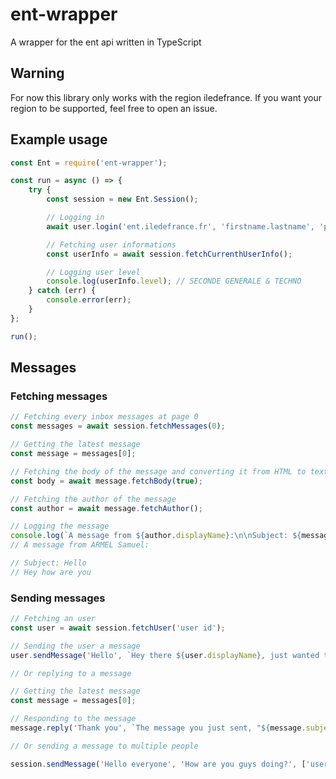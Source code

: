 # ent-wrapper
A wrapper for the ent api written in TypeScript

## Warning
For now this library only works with the region iledefrance. If you want your region to be supported, feel free to open an issue.

## Example usage
```ts
const Ent = require('ent-wrapper');

const run = async () => {
    try {
        const session = new Ent.Session();

        // Logging in
        await user.login('ent.iledefrance.fr', 'firstname.lastname', 'password');

        // Fetching user informations
        const userInfo = await session.fetchCurrenthUserInfo();

        // Logging user level
        console.log(userInfo.level); // SECONDE GENERALE & TECHNO
    } catch (err) {
        console.error(err);
    }
};

run();
```

## Messages

### Fetching messages

```ts
// Fetching every inbox messages at page 0
const messages = await session.fetchMessages(0);

// Getting the latest message
const message = messages[0];

// Fetching the body of the message and converting it from HTML to text
const body = await message.fetchBody(true);

// Fetching the author of the message
const author = await message.fetchAuthor();

// Logging the message
console.log(`A message from ${author.displayName}:\n\nSubject: ${message.subject}\n${body}`);
// A message from ARMEL Samuel:

// Subject: Hello
// Hey how are you
```

### Sending messages
```ts
// Fetching an user
const user = await session.fetchUser('user id');

// Sending the user a message
user.sendMessage('Hello', `Hey there ${user.displayName}, just wanted to let you know you're a great person!`, true, 'JanotLeLapin');

// Or replying to a message

// Getting the latest message
const message = messages[0];

// Responding to the message
message.reply('Thank you', `The message you just sent, "${message.subject}", was very insightful.`, true, 'JanotLeLapin');

// Or sending a message to multiple people

session.sendMessage('Hello everyone', 'How are you guys doing?', ['user 1 id', 'user 2 id'], true, 'JanotLeLapin');
```
